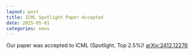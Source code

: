 ```yaml
---
layout: post
title: ICML Spotlight Paper Accepted
date: 2025-05-01
categories: news
---
```


Our paper was accepted to ICML (Spotlight, Top 2.5%)! [arXiv:2412.12276](https://arxiv.org/abs/2412.12276)
